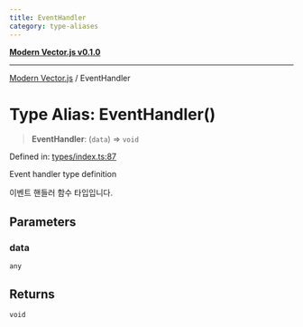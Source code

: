 ```yaml
---
title: EventHandler
category: type-aliases
---
```


[**Modern Vector.js v0.1.0**](../README.md)

***

[Modern Vector.js](../README.md) / EventHandler

# Type Alias: EventHandler()

> **EventHandler**: (`data`) => `void`

Defined in: [types/index.ts:87](https://github.com/miridih-jwpark02/modern-vector.js/blob/5221f2fc49f67dd4433b667bc6d0e95a648486aa/packages/core/src/core/types/index.ts#L87)

Event handler type definition

이벤트 핸들러 함수 타입입니다.

## Parameters

### data

`any`

## Returns

`void`
